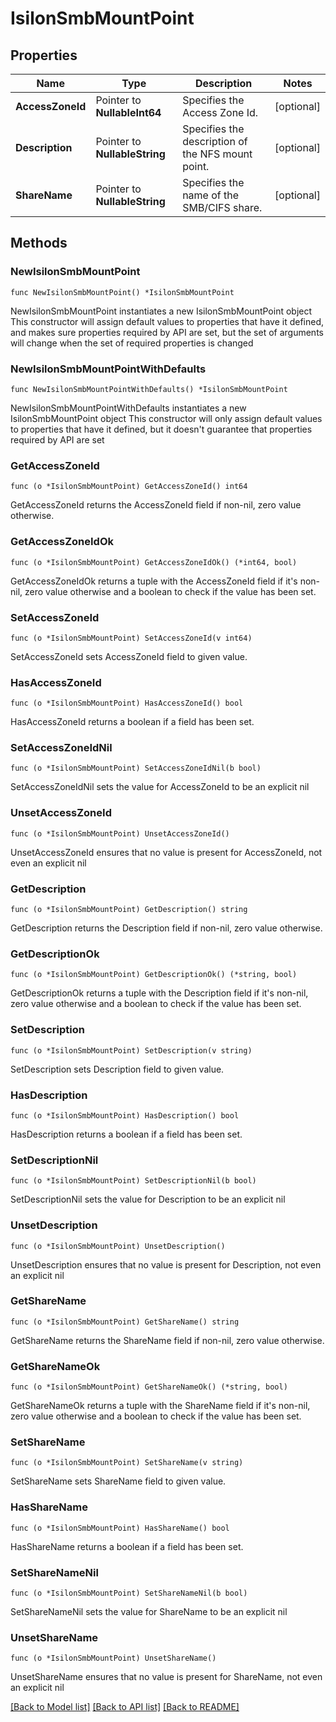 # IsilonSmbMountPoint

## Properties

Name | Type | Description | Notes
------------ | ------------- | ------------- | -------------
**AccessZoneId** | Pointer to **NullableInt64** | Specifies the Access Zone Id. | [optional] 
**Description** | Pointer to **NullableString** | Specifies the description of the NFS mount point. | [optional] 
**ShareName** | Pointer to **NullableString** | Specifies the name of the SMB/CIFS share. | [optional] 

## Methods

### NewIsilonSmbMountPoint

`func NewIsilonSmbMountPoint() *IsilonSmbMountPoint`

NewIsilonSmbMountPoint instantiates a new IsilonSmbMountPoint object
This constructor will assign default values to properties that have it defined,
and makes sure properties required by API are set, but the set of arguments
will change when the set of required properties is changed

### NewIsilonSmbMountPointWithDefaults

`func NewIsilonSmbMountPointWithDefaults() *IsilonSmbMountPoint`

NewIsilonSmbMountPointWithDefaults instantiates a new IsilonSmbMountPoint object
This constructor will only assign default values to properties that have it defined,
but it doesn't guarantee that properties required by API are set

### GetAccessZoneId

`func (o *IsilonSmbMountPoint) GetAccessZoneId() int64`

GetAccessZoneId returns the AccessZoneId field if non-nil, zero value otherwise.

### GetAccessZoneIdOk

`func (o *IsilonSmbMountPoint) GetAccessZoneIdOk() (*int64, bool)`

GetAccessZoneIdOk returns a tuple with the AccessZoneId field if it's non-nil, zero value otherwise
and a boolean to check if the value has been set.

### SetAccessZoneId

`func (o *IsilonSmbMountPoint) SetAccessZoneId(v int64)`

SetAccessZoneId sets AccessZoneId field to given value.

### HasAccessZoneId

`func (o *IsilonSmbMountPoint) HasAccessZoneId() bool`

HasAccessZoneId returns a boolean if a field has been set.

### SetAccessZoneIdNil

`func (o *IsilonSmbMountPoint) SetAccessZoneIdNil(b bool)`

 SetAccessZoneIdNil sets the value for AccessZoneId to be an explicit nil

### UnsetAccessZoneId
`func (o *IsilonSmbMountPoint) UnsetAccessZoneId()`

UnsetAccessZoneId ensures that no value is present for AccessZoneId, not even an explicit nil
### GetDescription

`func (o *IsilonSmbMountPoint) GetDescription() string`

GetDescription returns the Description field if non-nil, zero value otherwise.

### GetDescriptionOk

`func (o *IsilonSmbMountPoint) GetDescriptionOk() (*string, bool)`

GetDescriptionOk returns a tuple with the Description field if it's non-nil, zero value otherwise
and a boolean to check if the value has been set.

### SetDescription

`func (o *IsilonSmbMountPoint) SetDescription(v string)`

SetDescription sets Description field to given value.

### HasDescription

`func (o *IsilonSmbMountPoint) HasDescription() bool`

HasDescription returns a boolean if a field has been set.

### SetDescriptionNil

`func (o *IsilonSmbMountPoint) SetDescriptionNil(b bool)`

 SetDescriptionNil sets the value for Description to be an explicit nil

### UnsetDescription
`func (o *IsilonSmbMountPoint) UnsetDescription()`

UnsetDescription ensures that no value is present for Description, not even an explicit nil
### GetShareName

`func (o *IsilonSmbMountPoint) GetShareName() string`

GetShareName returns the ShareName field if non-nil, zero value otherwise.

### GetShareNameOk

`func (o *IsilonSmbMountPoint) GetShareNameOk() (*string, bool)`

GetShareNameOk returns a tuple with the ShareName field if it's non-nil, zero value otherwise
and a boolean to check if the value has been set.

### SetShareName

`func (o *IsilonSmbMountPoint) SetShareName(v string)`

SetShareName sets ShareName field to given value.

### HasShareName

`func (o *IsilonSmbMountPoint) HasShareName() bool`

HasShareName returns a boolean if a field has been set.

### SetShareNameNil

`func (o *IsilonSmbMountPoint) SetShareNameNil(b bool)`

 SetShareNameNil sets the value for ShareName to be an explicit nil

### UnsetShareName
`func (o *IsilonSmbMountPoint) UnsetShareName()`

UnsetShareName ensures that no value is present for ShareName, not even an explicit nil

[[Back to Model list]](../README.md#documentation-for-models) [[Back to API list]](../README.md#documentation-for-api-endpoints) [[Back to README]](../README.md)


